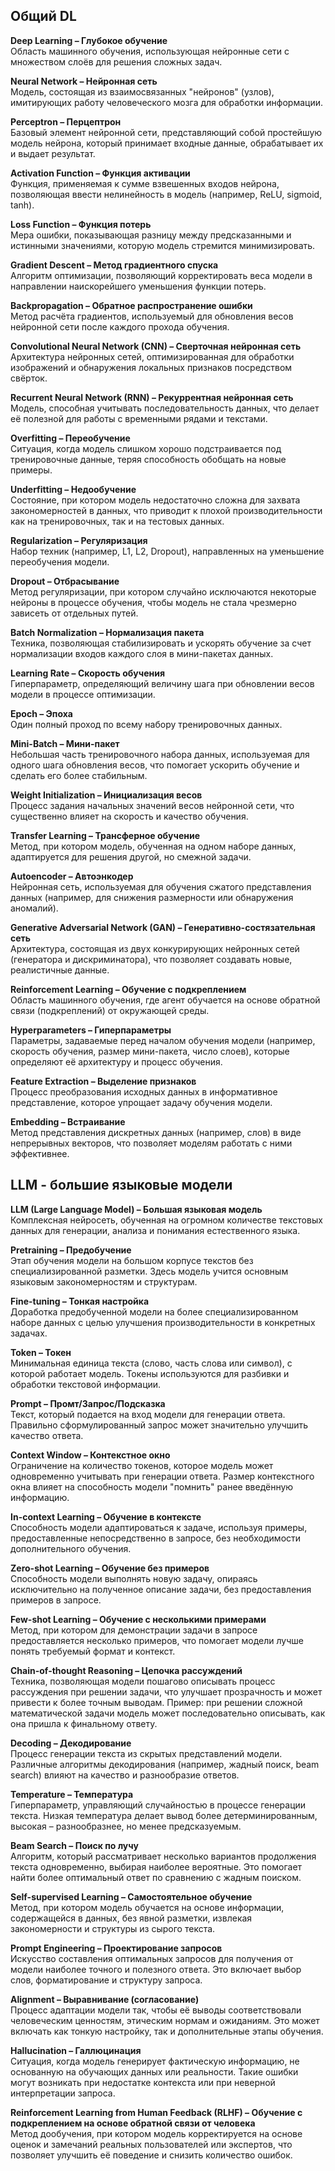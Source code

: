 ## Общий DL

**Deep Learning – Глубокое обучение**  
Область машинного обучения, использующая нейронные сети с множеством слоёв для решения сложных задач.

**Neural Network – Нейронная сеть**  
Модель, состоящая из взаимосвязанных "нейронов" (узлов), имитирующих работу человеческого мозга для обработки информации.

**Perceptron – Перцептрон**  
Базовый элемент нейронной сети, представляющий собой простейшую модель нейрона, который принимает входные данные, обрабатывает их и выдает результат.

**Activation Function – Функция активации**  
Функция, применяемая к сумме взвешенных входов нейрона, позволяющая ввести нелинейность в модель (например, ReLU, sigmoid, tanh).

**Loss Function – Функция потерь**  
Мера ошибки, показывающая разницу между предсказанными и истинными значениями, которую модель стремится минимизировать.

**Gradient Descent – Метод градиентного спуска**  
Алгоритм оптимизации, позволяющий корректировать веса модели в направлении наискорейшего уменьшения функции потерь.

**Backpropagation – Обратное распространение ошибки**  
Метод расчёта градиентов, используемый для обновления весов нейронной сети после каждого прохода обучения.

**Convolutional Neural Network (CNN) – Сверточная нейронная сеть**  
Архитектура нейронных сетей, оптимизированная для обработки изображений и обнаружения локальных признаков посредством свёрток.

**Recurrent Neural Network (RNN) – Рекуррентная нейронная сеть**  
Модель, способная учитывать последовательность данных, что делает её полезной для работы с временными рядами и текстами.

**Overfitting – Переобучение**  
Ситуация, когда модель слишком хорошо подстраивается под тренировочные данные, теряя способность обобщать на новые примеры.

**Underfitting – Недообучение**  
Состояние, при котором модель недостаточно сложна для захвата закономерностей в данных, что приводит к плохой производительности как на тренировочных, так и на тестовых данных.

**Regularization – Регуляризация**  
Набор техник (например, L1, L2, Dropout), направленных на уменьшение переобучения модели.

**Dropout – Отбрасывание**  
Метод регуляризации, при котором случайно исключаются некоторые нейроны в процессе обучения, чтобы модель не стала чрезмерно зависеть от отдельных путей.

**Batch Normalization – Нормализация пакета**  
Техника, позволяющая стабилизировать и ускорять обучение за счет нормализации входов каждого слоя в мини-пакетах данных.

**Learning Rate – Скорость обучения**  
Гиперпараметр, определяющий величину шага при обновлении весов модели в процессе оптимизации.

**Epoch – Эпоха**  
Один полный проход по всему набору тренировочных данных.

**Mini-Batch – Мини-пакет**  
Небольшая часть тренировочного набора данных, используемая для одного шага обновления весов, что помогает ускорить обучение и сделать его более стабильным.

**Weight Initialization – Инициализация весов**  
Процесс задания начальных значений весов нейронной сети, что существенно влияет на скорость и качество обучения.

**Transfer Learning – Трансферное обучение**  
Метод, при котором модель, обученная на одном наборе данных, адаптируется для решения другой, но смежной задачи.

**Autoencoder – Автоэнкодер**  
Нейронная сеть, используемая для обучения сжатого представления данных (например, для снижения размерности или обнаружения аномалий).

**Generative Adversarial Network (GAN) – Генеративно-состязательная сеть**  
Архитектура, состоящая из двух конкурирующих нейронных сетей (генератора и дискриминатора), что позволяет создавать новые, реалистичные данные.

**Reinforcement Learning – Обучение с подкреплением**  
Область машинного обучения, где агент обучается на основе обратной связи (подкреплений) от окружающей среды.

**Hyperparameters – Гиперпараметры**  
Параметры, задаваемые перед началом обучения модели (например, скорость обучения, размер мини-пакета, число слоев), которые определяют её архитектуру и процесс обучения.

**Feature Extraction – Выделение признаков**  
Процесс преобразования исходных данных в информативное представление, которое упрощает задачу обучения модели.

**Embedding – Встраивание**  
Метод представления дискретных данных (например, слов) в виде непрерывных векторов, что позволяет моделям работать с ними эффективнее.


## LLM - большие языковые модели

**LLM (Large Language Model) – Большая языковая модель**  
Комплексная нейросеть, обученная на огромном количестве текстовых данных для генерации, анализа и понимания естественного языка.

**Pretraining – Предобучение**  
Этап обучения модели на большом корпусе текстов без специализированной разметки. Здесь модель учится основным языковым закономерностям и структурам.

**Fine-tuning – Тонкая настройка**  
Доработка предобученной модели на более специализированном наборе данных с целью улучшения производительности в конкретных задачах.

**Token – Токен**  
Минимальная единица текста (слово, часть слова или символ), с которой работает модель. Токены используются для разбивки и обработки текстовой информации.

**Prompt – Промт/Запрос/Подсказка**  
Текст, который подается на вход модели для генерации ответа. Правильно сформулированный запрос может значительно улучшить качество ответа.

**Context Window – Контекстное окно**  
Ограничение на количество токенов, которое модель может одновременно учитывать при генерации ответа. Размер контекстного окна влияет на способность модели "помнить" ранее введённую информацию.

**In-context Learning – Обучение в контексте**  
Способность модели адаптироваться к задаче, используя примеры, предоставленные непосредственно в запросе, без необходимости дополнительного обучения.

**Zero-shot Learning – Обучение без примеров**  
Способность модели выполнять новую задачу, опираясь исключительно на полученное описание задачи, без предоставления примеров в запросе.

**Few-shot Learning – Обучение с несколькими примерами**  
Метод, при котором для демонстрации задачи в запросе предоставляется несколько примеров, что помогает модели лучше понять требуемый формат и контекст.

**Chain-of-thought Reasoning – Цепочка рассуждений**  
Техника, позволяющая модели пошагово описывать процесс рассуждения при решении задачи, что улучшает прозрачность и может привести к более точным выводам.
Пример: при решении сложной математической задачи модель может последовательно описывать, как она пришла к финальному ответу.

**Decoding – Декодирование**  
Процесс генерации текста из скрытых представлений модели. Различные алгоритмы декодирования (например, жадный поиск, beam search) влияют на качество и разнообразие ответов.

**Temperature – Температура**  
Гиперпараметр, управляющий случайностью в процессе генерации текста. Низкая температура делает вывод более детерминированным, высокая – разнообразнее, но менее предсказуемым.

**Beam Search – Поиск по лучу**  
Алгоритм, который рассматривает несколько вариантов продолжения текста одновременно, выбирая наиболее вероятные. Это помогает найти более оптимальный ответ по сравнению с жадным поиском.

**Self-supervised Learning – Самостоятельное обучение**  
Метод, при котором модель обучается на основе информации, содержащейся в данных, без явной разметки, извлекая закономерности и структуры из сырого текста.

**Prompt Engineering – Проектирование запросов**  
Искусство составления оптимальных запросов для получения от модели наиболее точного и полезного ответа. Это включает выбор слов, форматирование и структуру запроса.

**Alignment – Выравнивание (согласование)**  
Процесс адаптации модели так, чтобы её выводы соответствовали человеческим ценностям, этическим нормам и ожиданиям. Это может включать как тонкую настройку, так и дополнительные этапы обучения.

**Hallucination – Галлюцинация**  
Ситуация, когда модель генерирует фактическую информацию, не основанную на обучающих данных или реальности. Такие ошибки могут возникать при недостатке контекста или при неверной интерпретации запроса.

**Reinforcement Learning from Human Feedback (RLHF) – Обучение с подкреплением на основе обратной связи от человека**  
Метод дообучения, при котором модель корректируется на основе оценок и замечаний реальных пользователей или экспертов, что позволяет улучшить её поведение и снизить количество ошибок.
